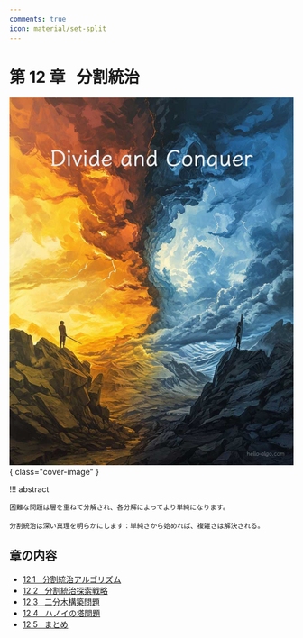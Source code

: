 ```yaml
---
comments: true
icon: material/set-split
---
```


# 第 12 章 &nbsp; 分割統治

![分割統治](../assets/covers/chapter_divide_and_conquer.jpg){ class="cover-image" }

!!! abstract

    困難な問題は層を重ねて分解され、各分解によってより単純になります。

    分割統治は深い真理を明らかにします：単純さから始めれば、複雑さは解決される。

## 章の内容

- [12.1 &nbsp; 分割統治アルゴリズム](divide_and_conquer.md)
- [12.2 &nbsp; 分割統治探索戦略](binary_search_recur.md)
- [12.3 &nbsp; 二分木構築問題](build_binary_tree_problem.md)
- [12.4 &nbsp; ハノイの塔問題](hanota_problem.md)
- [12.5 &nbsp; まとめ](summary.md)
